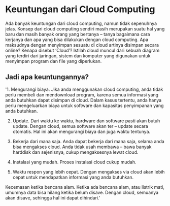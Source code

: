 # Keuntungan dari Cloud Computing
Ada banyak keuntungan dari cloud computing, namun tidak sepenuhnya jelas. Konsep dari cloud computing sendiri masih merupakan suatu hal yang baru dan masih banyak orang yang bertanya – tanya bagaimana cara kerjanya dan apa yang bisa dilakukan dengan cloud computing. Apa maksudnya dengan menyimpan sesuatu di cloud artinya disimpan secara online? Kenapa disebut ‘Cloud’? Istilah cloud muncul dari sebuah diagram yang terdiri dari jaringan, sistem dan komputer yang digunakan untuk menyimpan program dan file yang diperlukan.

## Jadi apa keuntungannya?

'1. Mengurangi biaya. Jika anda menggunakan cloud computing, anda tidak perlu membeli dan mendownload program, karena semua informasi yang anda butuhkan dapat disimpan di cloud. Dalam kasus tertentu, anda hanya perlu mengeluarkan biaya untuk software dan kapasitas penyimpanan yang anda butuhkan.

2. Update. Dari waktu ke waktu, hardware dan software pasti akan butuh update. Dengan cloud, semua software akan ter – update secara otomatis. Hal ini akan mengurangi biaya dan juga waktu tentunya.

3. Bekerja dari mana saja. Anda dapat bekerja dari mana saja, selama anda bisa mengakses cloud. Anda tidak usah membawa – bawa banyak harddisk dan sejenisnya, cukup mengaksesnya lewat cloud.

4. Instalasi yang mudah. Proses instalasi cloud cukup mudah.

5. Waktu respon yang lebih cepat. Dengan mengakses via cloud akan lebih cepat untuk mendapatkan informasi yang anda butuhkan.

Kecemasan ketika bencana alam. Ketika ada bencana alam, atau listrik mati, umumnya data bisa hilang ketika belum disave. Dengan cloud, semuanya akan disave, sehingga hal ini dapat dihindari.'
